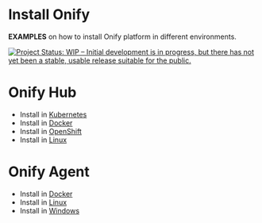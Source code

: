 Install Onify
=============

**EXAMPLES** on how to install Onify platform in different environments.

[![Project Status: WIP – Initial development is in progress, but there has not yet been a stable, usable release suitable for the public.](https://www.repostatus.org/badges/latest/wip.svg)](https://www.repostatus.org/#wip)

# Onify Hub

- Install in [Kubernetes](/hub/kubernetes)
- Install in [Docker](/hub/docker)
- Install in [OpenShift](/hub/openshift)
- Install in [Linux](/hub/linux)

# Onify Agent

- Install in [Docker](/agent/docker)
- Install in [Linux](https://support.onify.co/docs/install#onify-agent)
- Install in [Windows](https://support.onify.co/docs/install#onify-agent)

